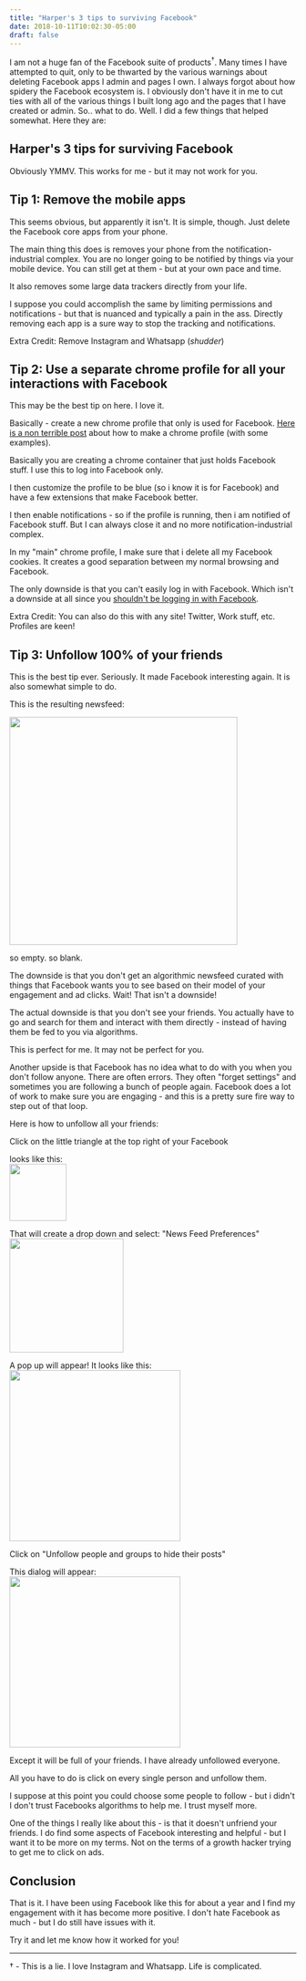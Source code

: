 ```yaml
---
title: "Harper's 3 tips to surviving Facebook"
date: 2018-10-11T10:02:30-05:00
draft: false
---
```


I am not a huge fan of the Facebook suite of products<sup>†</sup>. Many times I have attempted to quit, only to be thwarted by the various warnings about deleting Facebook apps I admin and pages I own. I always forgot about how spidery the Facebook ecosystem is. I obviously don't have it in me to cut ties with all of the various things I built long ago and the pages that I have created or admin. So.. what to do. Well. I did a few things that helped somewhat. Here they are:

## Harper's 3 tips for surviving Facebook

Obviously YMMV. This works for me - but it may not work for you. 

## Tip 1: Remove the mobile apps

This seems obvious, but apparently it isn't. It is simple, though. Just delete the Facebook core apps from your phone. 

The main thing this does is removes your phone from the notification-industrial complex. You are no longer going to be notified by things via your mobile device. You can still get at them - but at your own pace and time. 

It also removes some large data trackers directly from your life. 

I suppose you could accomplish the same by limiting permissions and notifications - but that is nuanced and typically a pain in the ass. Directly removing each app is a sure way to stop the tracking and notifications.

Extra Credit: Remove Instagram and Whatsapp (*shudder*)

## Tip 2: Use a separate chrome profile for all your interactions with Facebook

This may be the best tip on here. I love it. 

Basically - create a new chrome profile that only is used for Facebook. [Here is a non terrible post](https://www.makeuseof.com/tag/custom-chrome-browser-profiles/) about how to make a chrome profile (with some examples). 

Basically you are creating a chrome container that just holds Facebook stuff. I use this to log into Facebook only. 

I then customize the profile to be blue (so i know it is for Facebook) and have a few extensions that make Facebook better. 

I then enable notifications - so if the profile is running, then i am notified of Facebook stuff. But I can always close it and no more notification-industrial complex. 

In my "main" chrome profile, I make sure that i delete all my Facebook cookies. It creates a good separation between my normal browsing and Facebook. 

The only downside is that you can't easily log in with Facebook. Which isn't a downside at all since you [shouldn't be logging in with Facebook](https://www.nytimes.com/2018/09/28/technology/Facebook-hack-data-breach.html). 

Extra Credit: You can also do this with any site! Twitter, Work stuff, etc. Profiles are keen!

## Tip 3: Unfollow 100% of your friends 

This is the best tip ever. Seriously. It made Facebook interesting again. It is also somewhat simple to do. 

This is the resulting newsfeed: 

<img src="/images/facebook/newsfeed.png" width="400px" />

so empty. so blank. 

The downside is that you don't get an algorithmic newsfeed curated with things that Facebook wants you to see based on their model of your engagement and ad clicks. Wait! That isn't a downside! 

The actual downside is that you don't see your friends. You actually have to go and search for them and interact with them directly - instead of having them be fed to you via algorithms. 

This is perfect for me. It may not be perfect for you. 

Another upside is that Facebook has no idea what to do with you when you don't follow anyone. There are often errors. They often "forget settings" and sometimes you are following a bunch of people again. Facebook does a lot of work to make sure you are engaging - and this is a pretty sure fire way to step out of that loop. 

Here is how to unfollow all your friends:

Click on the little triangle at the top right of your Facebook

looks like this:   
<img src="/images/facebook/top-right-guy.png" width="100px" />

That will create a drop down and select: "News Feed Preferences"   
<img src="/images/facebook/news-feed-preferences.png" width="200px" />

A pop up will appear! It looks like this:   
<img src="/images/facebook/unfollow-pref.png" width="300px" />

Click on "Unfollow people and groups to hide their posts"

This dialog will appear:   
<img src="/images/facebook/following-pref.png" width="300px" />

Except it will be full of your friends. I have already unfollowed everyone. 

All you have to do is click on every single person and unfollow them. 

I suppose at this point you could choose some people to follow - but i didn't I don't trust Facebooks algorithms to help me. I trust myself more. 

One of the things I really like about this - is that it doesn't unfriend your friends. I do find some aspects of Facebook interesting and helpful - but I want it to be more on my terms. Not on the terms of a growth hacker trying to get me to click on ads. 

## Conclusion

That is it. I have been using Facebook like this for about a year and I find my engagement with it has become more positive. I don't hate Facebook as much - but I do still have issues with it.

Try it and let me know how it worked for you!

---

† - This is a lie. I love Instagram and Whatsapp. Life is complicated. 


